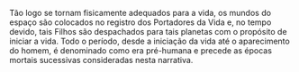 ﻿Tão logo se tornam fisicamente adequados para a vida, os mundos do espaço são colocados no registro dos Portadores da Vida e, no tempo devido, tais Filhos são despachados para tais planetas com o propósito de iniciar a vida. Todo o período, desde a iniciação da vida até o aparecimento do homem, é denominado como era pré-humana e precede as épocas mortais sucessivas consideradas nesta narrativa.